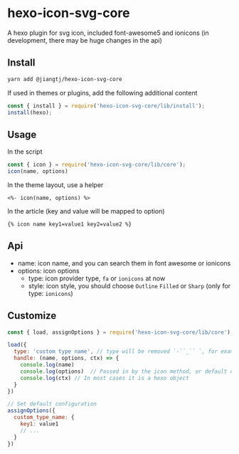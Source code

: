 # hexo-icon-svg-core

A hexo plugin for svg icon, included font-awesome5 and ionicons (in development, there may be huge changes in the api)

## Install

```bash
yarn add @jiangtj/hexo-icon-svg-core
```

If used in themes or plugins, add the following additional content

```js
const { install } = require('hexo-icon-svg-core/lib/install');
install(hexo);
```

## Usage

In the script

```js
const { icon } = require('hexo-icon-svg-core/lib/core');
icon(name, options)
```

In the theme layout, use a helper

```ejs
<%- icon(name, options) %>
```

In the article (key and value will be mapped to option)

```njk
{% icon name key1=value1 key2=value2 %}
```

## Api

- name: icon name, and you can search them in font awesome or ionicons
- options: icon options
  - type: icon provider type, `fa` or `ionicons` at now
  - style: icon style, you should choose `Outline` `Filled` or `Sharp` (only for type: `ionicons`)

## Customize

```js
const { load, assignOptions } = require('hexo-icon-svg-core/lib/core');

load({
  type: 'custom type name', // type will be removed `-``_`` `, for example, this example is the same as `customtypename`
  handle: (name, options, ctx) => {
    console.log(name)
    console.log(options)  // Passed in by the icon method, or default configuration
    console.log(ctx) // In most cases it is a hexo object
  }
})

// Set default configuration
assignOptions({
  custom_type_name: {
    key1: value1
    // ...
  }
})
```


